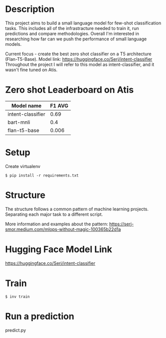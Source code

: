 # Description
This project aims to build a small language model for few-shot classification tasks. 
This includes all of the infrastracture needed to train it, run predictions and compare methodologies. 
Overall I'm interested in researching how far can we push the performance of small language models. 

Current focus - create the best zero shot classifier on a T5 architecture (Flan-T5-Base).
Model link: https://huggingface.co/Serj/intent-classifier
Throughout the project I will refer to this model as intent-classifier, and it wasn't fine tuned on Atis.

# Zero shot Leaderboard on Atis 

| Model name | F1 AVG |
| -------- | ------- |
| intent-classifier | 0.69 |
| bart-mnli | 0.4 |
| flan-t5-base | 0.006 |


# Setup
Create virtualenv 
```
$ pip install -r requirements.txt
```

# Structure 
The structure follows a common pattern of machine learning projects.
Separating each major task to a different script.

More information and examples about the pattern:
https://serj-smor.medium.com/mlops-without-magic-100365b22d1a

# Hugging Face Model Link
https://huggingface.co/Serj/intent-classifier

# Train 
```
$ inv train
```

# Run a prediction
predict.py
